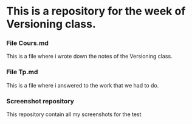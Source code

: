 # This is a repository for the week of Versioning class.

### File Cours.md

This is a file where i wrote down the notes of the Versioning class.

### File Tp.md

This is a file where i answered to the work that we had to do.

### Screenshot repository

This repository contain all my screenshots for the test